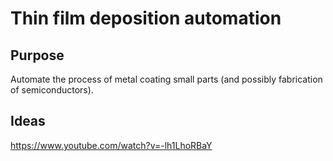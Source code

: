 # Thin film deposition automation

## Purpose

Automate the process of metal coating small parts (and possibly fabrication of semiconductors). 

## Ideas

https://www.youtube.com/watch?v=-lh1LhoRBaY
